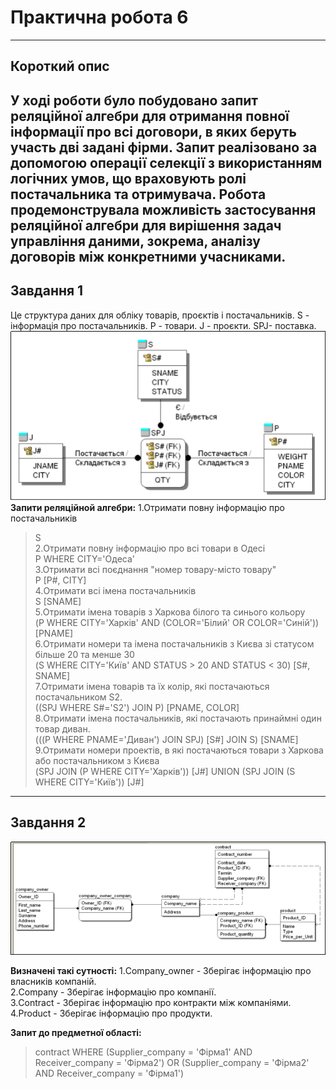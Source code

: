 # Практична робота 6
---
Короткий опис
---
У ході роботи було побудовано запит реляційної алгебри для отримання повної інформації про всі договори, в яких беруть участь дві задані фірми. Запит реалізовано за допомогою операції селекції з використанням логічних умов, що враховують ролі постачальника та отримувача. Робота продемонструвала можливість застосування реляційної алгебри для вирішення задач управління даними, зокрема, аналізу договорів між конкретними учасниками.
---
**Завдання 1**
---
Це структура даних для обліку товарів, проєктів і постачальників.
 S - інформація про постачальників.
 P - товари.
 J - проєкти.
 SPJ- поставка.
![ ER- діаграма”](1.png)
**Запити реляційной алгебри:**
1.Отримати повну інформацію про постачальників <br>
> S
><br>
2.Отримати повну інформацію про всі товари в Одесі <br>
> P WHERE CITY='Одеса'
><br>
3.Отримати всі поєднання "номер товару-місто товару" <br>
> P [P#, CITY]
><br>
4.Отримати всі імена постачальників <br>
> S [SNAME]
><br>
5.Отримати імена товарів з Харкова білого та синього кольору <br>
> (P WHERE CITY='Харків' AND (COLOR='Білий' OR COLOR='Синій')) [PNAME]
><br>
6.Отримати номери та імена постачальників з Києва зі статусом більше 20 та менше 30 <br>
> (S WHERE CITY='Київ' AND STATUS > 20 AND STATUS < 30) [S#, SNAME]
><br>
7.Отримати імена товарів та їх колір, які постачаються постачальником S2. <br>
> ((SPJ WHERE S#='S2') JOIN P) [PNAME, COLOR]
><br>
8.Отримати імена постачальників, які постачають принаймні один товар диван.<br>
> (((P WHERE PNAME='Диван') JOIN SPJ) [S#] JOIN S) [SNAME]
><br>
9.Отримати номери проектів, в які постачаються товари з Харкова або постачальником з Києва<br>
> (SPJ JOIN (P WHERE CITY='Харків')) [J#] UNION (SPJ JOIN (S WHERE CITY='Київ')) [J#]
><br>
---
**Завдання 2**
---
![ Фізична модель](2.png)

**Визначені такі сутності:**
1.Company_owner - Зберігає інформацію про власників компаній.<br>
2.Company - Зберігає інформацію про компанії.<br>
3.Contract - Зберігає інформацію про контракти між компаніями.<br>
4.Product - Зберігає інформацію про продукти.<br>

**Запит до предметної області:**
> contract WHERE (Supplier_company = 'Фірма1' AND Receiver_company = 'Фірма2') OR (Supplier_company = 'Фірма2' AND Receiver_company = 'Фірма1')

